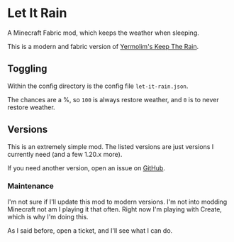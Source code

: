 # Let It Rain

A Minecraft Fabric mod, which keeps the weather when sleeping.

This is a modern and fabric version of [Yermolim's Keep The Rain](https://github.com/yermolim/keep-the-rain).

## Toggling

Within the config directory is the config file `let-it-rain.json`.

The chances are a %, so `100` is always restore weather, and `0` is to never restore weather.

## Versions

This is an extremely simple mod. The listed versions are just versions I currently need (and a few 1.20.x more).

If you need another version, open an issue on [GitHub](https://github.com/UnknownUser95/LetItRain/issues).

### Maintenance

I'm not sure if I'll update this mod to modern versions. I'm not into modding Minecraft not am I playing it that often. Right now I'm playing with Create, which is why I'm doing this.

As I said before, open a ticket, and I'll see what I can do.
